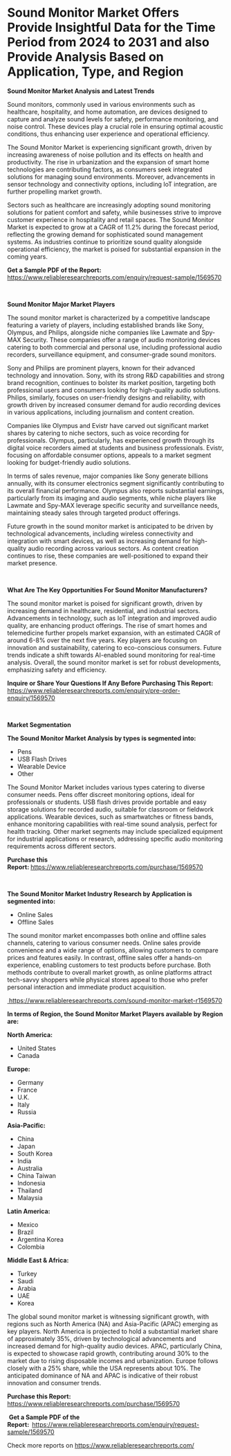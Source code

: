 <p><h1>Sound Monitor Market Offers Provide Insightful Data for the Time Period from 2024 to 2031 and also Provide Analysis Based on Application, Type, and Region</h1></p><p><strong>Sound Monitor Market Analysis and Latest Trends</strong></p>
<p><p>Sound monitors, commonly used in various environments such as healthcare, hospitality, and home automation, are devices designed to capture and analyze sound levels for safety, performance monitoring, and noise control. These devices play a crucial role in ensuring optimal acoustic conditions, thus enhancing user experience and operational efficiency.</p><p>The Sound Monitor Market is experiencing significant growth, driven by increasing awareness of noise pollution and its effects on health and productivity. The rise in urbanization and the expansion of smart home technologies are contributing factors, as consumers seek integrated solutions for managing sound environments. Moreover, advancements in sensor technology and connectivity options, including IoT integration, are further propelling market growth.</p><p>Sectors such as healthcare are increasingly adopting sound monitoring solutions for patient comfort and safety, while businesses strive to improve customer experience in hospitality and retail spaces. The Sound Monitor Market is expected to grow at a CAGR of 11.2% during the forecast period, reflecting the growing demand for sophisticated sound management systems. As industries continue to prioritize sound quality alongside operational efficiency, the market is poised for substantial expansion in the coming years.</p></p>
<p><strong>Get a Sample PDF of the Report:&nbsp;</strong> <a href="https://www.reliableresearchreports.com/enquiry/request-sample/1569570?utm_campaign=48&utm_medium=2&utm_source=Github&utm_content=ia&utm_term=29122024&utm_id=sound-monitor">https://www.reliableresearchreports.com/enquiry/request-sample/1569570</a></p>
<p>&nbsp;</p>
<p><strong>Sound Monitor Major Market Players</strong></p>
<p><p>The sound monitor market is characterized by a competitive landscape featuring a variety of players, including established brands like Sony, Olympus, and Philips, alongside niche companies like Lawmate and Spy-MAX Security. These companies offer a range of audio monitoring devices catering to both commercial and personal use, including professional audio recorders, surveillance equipment, and consumer-grade sound monitors.</p><p>Sony and Philips are prominent players, known for their advanced technology and innovation. Sony, with its strong R&D capabilities and strong brand recognition, continues to bolster its market position, targeting both professional users and consumers looking for high-quality audio solutions. Philips, similarly, focuses on user-friendly designs and reliability, with growth driven by increased consumer demand for audio recording devices in various applications, including journalism and content creation.</p><p>Companies like Olympus and Evistr have carved out significant market shares by catering to niche sectors, such as voice recording for professionals. Olympus, particularly, has experienced growth through its digital voice recorders aimed at students and business professionals. Evistr, focusing on affordable consumer options, appeals to a market segment looking for budget-friendly audio solutions.</p><p>In terms of sales revenue, major companies like Sony generate billions annually, with its consumer electronics segment significantly contributing to its overall financial performance. Olympus also reports substantial earnings, particularly from its imaging and audio segments, while niche players like Lawmate and Spy-MAX leverage specific security and surveillance needs, maintaining steady sales through targeted product offerings.</p><p>Future growth in the sound monitor market is anticipated to be driven by technological advancements, including wireless connectivity and integration with smart devices, as well as increasing demand for high-quality audio recording across various sectors. As content creation continues to rise, these companies are well-positioned to expand their market presence.</p></p>
<p>&nbsp;</p>
<p><strong>What Are The Key Opportunities For Sound Monitor Manufacturers?</strong></p>
<p><p>The sound monitor market is poised for significant growth, driven by increasing demand in healthcare, residential, and industrial sectors. Advancements in technology, such as IoT integration and improved audio quality, are enhancing product offerings. The rise of smart homes and telemedicine further propels market expansion, with an estimated CAGR of around 6-8% over the next five years. Key players are focusing on innovation and sustainability, catering to eco-conscious consumers. Future trends indicate a shift towards AI-enabled sound monitoring for real-time analysis. Overall, the sound monitor market is set for robust developments, emphasizing safety and efficiency.</p></p>
<p><strong>Inquire or Share Your Questions If Any Before Purchasing This Report:</strong> <a href="https://www.reliableresearchreports.com/enquiry/pre-order-enquiry/1569570?utm_campaign=48&utm_medium=2&utm_source=Github&utm_content=ia&utm_term=29122024&utm_id=sound-monitor">https://www.reliableresearchreports.com/enquiry/pre-order-enquiry/1569570</a></p>
<p>&nbsp;</p>
<p><strong>Market Segmentation</strong></p>
<p><strong>The Sound Monitor Market Analysis by types is segmented into:</strong></p>
<p><ul><li>Pens</li><li>USB Flash Drives</li><li>Wearable Device</li><li>Other</li></ul></p>
<p><p>The Sound Monitor Market includes various types catering to diverse consumer needs. Pens offer discreet monitoring options, ideal for professionals or students. USB flash drives provide portable and easy storage solutions for recorded audio, suitable for classroom or fieldwork applications. Wearable devices, such as smartwatches or fitness bands, enhance monitoring capabilities with real-time sound analysis, perfect for health tracking. Other market segments may include specialized equipment for industrial applications or research, addressing specific audio monitoring requirements across different sectors.</p></p>
<p><strong>Purchase this Report:&nbsp;</strong><a href="https://www.reliableresearchreports.com/purchase/1569570?utm_campaign=48&utm_medium=2&utm_source=Github&utm_content=ia&utm_term=29122024&utm_id=sound-monitor">https://www.reliableresearchreports.com/purchase/1569570</a></p>
<p>&nbsp;</p>
<p><strong>The Sound Monitor Market Industry Research by Application is segmented into:</strong></p>
<p><ul><li>Online Sales</li><li>Offline Sales</li></ul></p>
<p><p>The sound monitor market encompasses both online and offline sales channels, catering to various consumer needs. Online sales provide convenience and a wide range of options, allowing customers to compare prices and features easily. In contrast, offline sales offer a hands-on experience, enabling customers to test products before purchase. Both methods contribute to overall market growth, as online platforms attract tech-savvy shoppers while physical stores appeal to those who prefer personal interaction and immediate product acquisition.</p></p>
<p><a href="https://www.reliableresearchreports.com/sound-monitor-market-r1569570?utm_campaign=48&utm_medium=2&utm_source=Github&utm_content=ia&utm_term=29122024&utm_id=sound-monitor">&nbsp;https://www.reliableresearchreports.com/sound-monitor-market-r1569570</a></p>
<p><strong>In terms of Region, the Sound Monitor Market Players available by Region are:</strong></p>
<p>
    <p> <strong> North America: </strong>
        <ul>
            <li>United States</li>
            <li>Canada</li>
        </ul>
        </p> 
    <p> <strong> Europe: </strong>
        <ul>
            <li>Germany</li>
            <li>France</li>
            <li>U.K.</li>
            <li>Italy</li>
            <li>Russia</li>
        </ul>
        </p> 
    <p> <strong> Asia-Pacific: </strong>
        <ul>
            <li>China</li>
            <li>Japan</li>
            <li>South Korea</li>
            <li>India</li>
            <li>Australia</li>
            <li>China Taiwan</li>
            <li>Indonesia</li>
            <li>Thailand</li>
            <li>Malaysia</li>
        </ul>
        </p> 
    <p> <strong> Latin America: </strong>
        <ul>
            <li>Mexico</li>
            <li>Brazil</li>
            <li>Argentina Korea</li>
            <li>Colombia</li>
        </ul>
        </p> 
    <p> <strong> Middle East & Africa: </strong>
        <ul>
            <li>Turkey</li>
            <li>Saudi</li>
            <li>Arabia</li>
            <li>UAE</li>
            <li>Korea</li>
        </ul>
    </p>
    </p>
<p><p>The global sound monitor market is witnessing significant growth, with regions such as North America (NA) and Asia-Pacific (APAC) emerging as key players. North America is projected to hold a substantial market share of approximately 35%, driven by technological advancements and increased demand for high-quality audio devices. APAC, particularly China, is expected to showcase rapid growth, contributing around 30% to the market due to rising disposable incomes and urbanization. Europe follows closely with a 25% share, while the USA represents about 10%. The anticipated dominance of NA and APAC is indicative of their robust innovation and consumer trends.</p></p>
<p><strong>Purchase this Report: </strong><a href="https://www.reliableresearchreports.com/purchase/1569570?utm_campaign=48&utm_medium=2&utm_source=Github&utm_content=ia&utm_term=29122024&utm_id=sound-monitor">https://www.reliableresearchreports.com/purchase/1569570</a></p>
<p>&nbsp;<strong>Get a Sample PDF of the Report:&nbsp;&nbsp;</strong><a href="https://www.reliableresearchreports.com/enquiry/request-sample/1569570?utm_campaign=48&utm_medium=2&utm_source=Github&utm_content=ia&utm_term=29122024&utm_id=sound-monitor">https://www.reliableresearchreports.com/enquiry/request-sample/1569570</a></p>
<p><strong></strong></p>
<p>Check more reports on <a href="https://www.reliableresearchreports.com/?utm_campaign=48&utm_medium=2&utm_source=Github&utm_content=ia&utm_term=29122024&utm_id=sound-monitor">https://www.reliableresearchreports.com/</a></p>